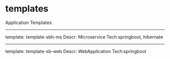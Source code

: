 # templates
Application Templates

********************
template: template-sbh-ms
Descr: Microservice
Tech:springboot, hibernate 


********************
template: template-sb-web
Descr: WebApplication
Tech:springboot
